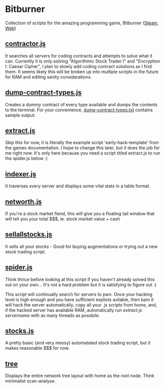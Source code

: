 # Bitburner
Collection of scripts for the amazing programming game, Bitburner ([Steam](https://store.steampowered.com/app/1812820/Bitburner/), [Web](https://danielyxie.github.io/bitburner/))

## [contractor.js](https://raw.githubusercontent.com/xsoc/Bitburner/main/contractor.js)
It searches all servers for coding contracts and attempts to solve what it can. Currently it is only solving "Algorithmic Stock Trader I" and "Encryption I: Caesar Cipher", I plan to slowly add coding contract solutions as I find them. It seems likely this will be broken up into multiple scripts in the future for RAM and editing sanity considerations.

## [dump-contract-types.js](https://raw.githubusercontent.com/xsoc/Bitburner/main/dump-contract-types.js)
Creates a dummy contract of every type available and dumps the contents to the terminal. For your convenience, [dump-contract-types.txt](https://raw.githubusercontent.com/xsoc/Bitburner/main/dump-contract-types.txt) contains sample output.

## [extract.js](https://raw.githubusercontent.com/xsoc/Bitburner/main/extract.js)
Skip this for now, it is literally the example script 'early-hack-template' from the games documentation. I hope to change this later, but it does the job for me right now. It's only here because you need a script titled extract.js to run the spider.js below :)

## [indexer.js](https://raw.githubusercontent.com/xsoc/Bitburner/main/indexer.js)
It traverses *every* server and displays some vital stats in a table format.

## [networth.js](https://raw.githubusercontent.com/xsoc/Bitburner/main/networth.js)
If you're a stock market fiend, this will give you a floating tail window that will tell you your total $$$, ie. stock market value + cash

## [sellallstocks.js](https://raw.githubusercontent.com/xsoc/Bitburner/main/sellallstocks.js)
It sells all your stocks - Good for buying augmentations or trying out a new stock trading script.

## [spider.js](https://raw.githubusercontent.com/xsoc/Bitburner/main/spider.js)
Think thrice before looking at this script if you haven't already solved this out on your own... It's not a hard problem but it is satisfying to figure out :)

This script will continually search for servers to pwn. Once your hacking level is high enough and you have sufficient expliots avilable, then bam it will hack the server automatically, copy all your .js scripts from home, and, if the hacked server has available RAM, automatically run *extract.js servername* with as many threads as possbile.

## [stocks.js](https://raw.githubusercontent.com/xsoc/Bitburner/main/stocks.js)
A pretty basic (and very messy) automatated stock trading script, but it makes reasonable $$$ for now.

## [tree](https://raw.githubusercontent.com/xsoc/Bitburner/main/tree.js)
Displays the entire network tree layout with home as the root node. Think minimalist scan-analyse.
